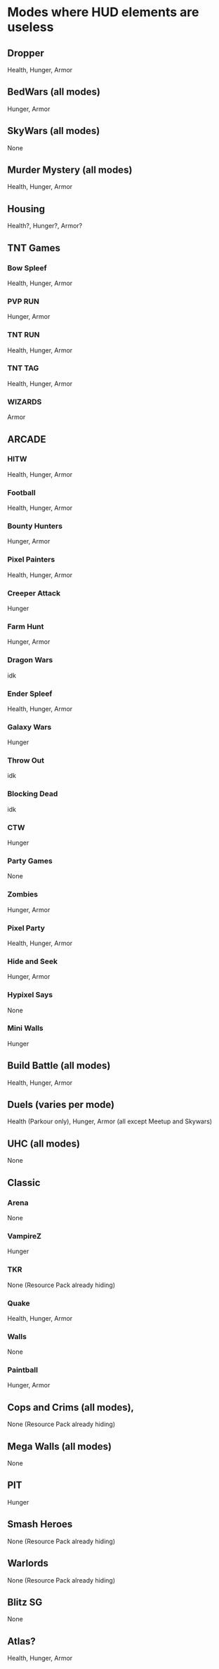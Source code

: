 # Modes where HUD elements are useless
## Dropper
Health, Hunger, Armor

## BedWars (all modes)
Hunger, Armor

## SkyWars (all modes)
None

## Murder Mystery (all modes)
Health, Hunger, Armor

## Housing
Health?, Hunger?, Armor?

## TNT Games
### Bow Spleef
Health, Hunger, Armor
### PVP RUN
Hunger, Armor
### TNT RUN
Health, Hunger, Armor
### TNT TAG
Health, Hunger, Armor
### WIZARDS
Armor

## ARCADE
### HITW
Health, Hunger, Armor
### Football
Health, Hunger, Armor
### Bounty Hunters
Hunger, Armor
### Pixel Painters
Health, Hunger, Armor
### Creeper Attack
Hunger
### Farm Hunt
Hunger, Armor
### Dragon Wars
idk
### Ender Spleef
Health, Hunger, Armor
### Galaxy Wars
Hunger
### Throw Out
idk
### Blocking Dead
idk
### CTW
Hunger
### Party Games
None
### Zombies
Hunger, Armor
### Pixel Party
Health, Hunger, Armor
### Hide and Seek
Hunger, Armor
### Hypixel Says
None
### Mini Walls
Hunger

## Build Battle (all modes)
Health, Hunger, Armor

## Duels (varies per mode)
Health (Parkour only), Hunger, Armor (all except Meetup and Skywars)

## UHC (all modes)
None

## Classic
### Arena
None
### VampireZ
Hunger
### TKR
None (Resource Pack already hiding)
### Quake
Health, Hunger, Armor
### Walls
None
### Paintball
Hunger, Armor

## Cops and Crims (all modes),
None (Resource Pack already hiding)

## Mega Walls (all modes)
None

## PIT
Hunger

## Smash Heroes
None (Resource Pack already hiding)

## Warlords
None (Resource Pack already hiding)

## Blitz SG
None

## Atlas?
Health, Hunger, Armor

